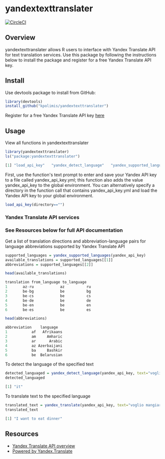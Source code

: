 # yandextexttranslater  

[![CircleCI](https://circleci.com/gh/kpolimis/yandextexttranslater.svg?style=svg)](https://circleci.com/gh/kpolimis/yandextexttranslater)

## Overview


yandextexttranslater allows R users to interface with Yandex Translate API for text translation services.
Use this package by following the instructions below to install the package and register for a
free Yandex Translate API key.

## Install

Use devtools package to install from GitHub:

```R
library(devtools)
install_github("kpolimis/yandextexttranslater")
```

Register for a free Yandex Translate API key [here](https://tech.yandex.com/translate/doc/dg/concepts/api-overview-docpage/)

## Usage

View all functions in yandextexttranslater

```R
library(yandextexttranslater)
ls("package:yandextexttranslater")
```
```R
[1] "load_api_key"   "yandex_detect_language"   "yandex_supported_languages"   "yandex_translate"
```
First, use the function's text prompt to enter and save your Yandex API key to a file called
yandex_api_key.yml; this function also adds the value yandex_api_key to the global environment.
You can alternatively specify a directory in the function call that contains yandex_api_key.yml
and load the Yandex API key to your global environment.

```R
load_api_key(directory=="")
```
### Yandex Translate API services
### See Resources below for full API documentation

Get a list of translation directions and abbreviation-language pairs for language abbreviations supported by Yandex Translate API

```R
supported_languages = yandex_supported_languages(yandex_api_key)
available_translations = supported_languages[[1]]
abbreviations = supported_languages[[2]]
```
```R
head(available_translations)
```
```R
translation from_language to_language
1       az-ru            az          ru
2       be-bg            be          bg
3       be-cs            be          cs
4       be-de            be          de
5       be-en            be          en
6       be-es            be          es
```
```R
head(abbreviations)
```

```R
abbreviation    language
1           af   Afrikaans
2           am     Amharic
3           ar      Arabic
4           az Azerbaijani
5           ba     Bashkir
6           be  Belarusian
```
To detect the language of the specified text

```R
detected_languaged = yandex_detect_language(yandex_api_key, text="voglio mangiare cena")
detected_languaged
```
```R
[1] "it"
```

To translate text to the specified language

```R
translated_text = yandex_translate(yandex_api_key, text="voglio mangiare cena", lang="it-en")
translated_text
```
```R
[1] "I want to eat dinner"
```
## Resources
* [Yandex Translate API overview](https://tech.yandex.com/translate/doc/dg/concepts/api-overview-docpage/)
* [Powered by Yandex.Translate](http://translate.yandex.com/)
